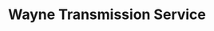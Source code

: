---
title: "Wayne Transmission Service"
url: /wayne/wayne-transmission-service/
shop: Autowerkstatt
---